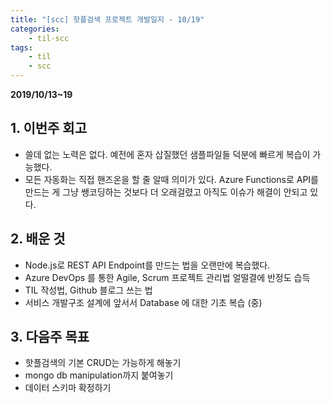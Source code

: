 ```yaml
---
title: "[scc] 핫플검색 프로젝트 개발일지 - 10/19"
categories: 
    - til-scc
tags:
    - til
    - scc
---
```


**2019/10/13~19**

## 1. 이번주 회고
* 쓸데 없는 노력은 없다. 예전에 혼자 삽질했던 샘플파일들 덕분에 빠르게 복습이 가능했다.
* 모든 자동화는 직접 핸즈온을 할 줄 알때 의미가 있다. Azure Functions로 API를 만드는 게 그냥 쌩코딩하는 것보다 더 오래걸렸고 아직도 이슈가 해결이 안되고 있다.

## 2. 배운 것
* Node.js로 REST API Endpoint를 만드는 법을 오랜만에 복습했다.
* Azure DevOps 를 통한 Agile, Scrum 프로젝트 관리법 얼떨결에 반정도 습득
* TIL 작성법, Github 블로그 쓰는 법
* 서비스 개발구조 설계에 앞서서 Database 에 대한 기초 복습 (중)

## 3. 다음주 목표
* 핫플검색의 기본 CRUD는 가능하게 해놓기
* mongo db manipulation까지 붙여놓기
* 데이터 스키마 확정하기

